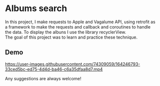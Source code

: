 # Albums search

In this project, I make requests to Apple and Vagalume API, using retrofit as a framework to make the requests and callback and coroutines to handle the data. To display the albuns I use the library recyclerView.  
The goal of this project was to learn and practice these technique.

## Demo

https://user-images.githubusercontent.com/74309059/164246793-33ced5bc-ed75-4d4d-ba46-c6a35dfaa8d7.mp4

Any suggestions are always welcome!
